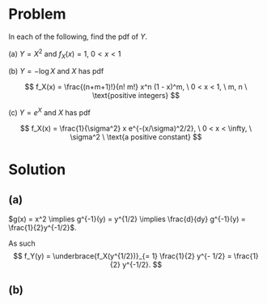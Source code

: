 # Problem
In each of the following, find the pdf of $Y$.

(a) $Y = X^2$ and $f_X(x) = 1, \ 0 < x < 1$

(b) $Y = -\log X$ and $X$ has pdf

$$
f_X(x) = \frac{(n+m+1)!}{n! m!} x^n (1 - x)^m, \ 0 < x < 1, \ m, n \ \text{positive integers}
$$

(c) $Y = e^X$ and $X$ has pdf

$$
f_X(x) = \frac{1}{\sigma^2} x e^{-(x/\sigma)^2/2}, \ 0 < x < \infty, \ \sigma^2 \ \text{a positive constant}
$$

# Solution
## (a)
$g(x) = x^2 \implies g^{-1}(y) = y^{1/2} \implies \frac{d}{dy} g^{-1}(y) = \frac{1}{2}y^{-1/2}$.

As such
$$
f_Y(y) = \underbrace{f_X(y^{1/2})}_{= 1} \frac{1}{2} y^{- 1/2} = \frac{1}{2} y^{-1/2}.
$$

## (b)
